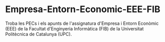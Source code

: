 # Empresa-Entorn-Economic-EEE-FIB
Troba les PECs i els apunts de l'assignatura d'Empresa i Entorn Econòmic (EEE) de la Facultat d'Enginyeria Informàtica (FIB) de la Universitat Politècnica de Catalunya (UPC).
